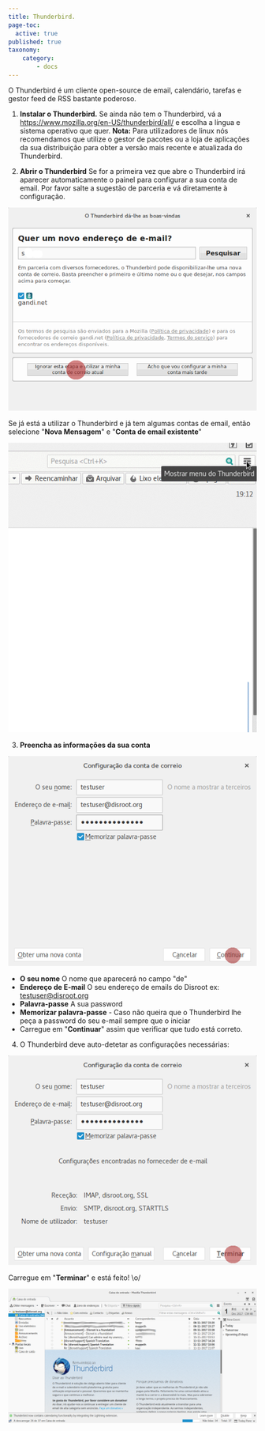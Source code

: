 ```yaml
---
title: Thunderbird.
page-toc:
  active: true
published: true
taxonomy:
    category:
        - docs
---
```

O Thunderbird é um cliente open-source de email, calendário, tarefas e gestor feed de RSS bastante poderoso.

1. **Instalar o Thunderbird.**
Se ainda não tem o Thunderbird, vá a https://www.mozilla.org/en-US/thunderbird/all/ e escolha a língua e sistema operativo que quer.
**Nota:** Para utilizadores de linux nós recomendamos que utilize o gestor de pacotes ou a loja de aplicações da sua distribuição para obter a versão mais recente e atualizada do Thunderbird.

2. **Abrir o Thunderbird**
Se for a primeira vez que abre o Thunderbird irá aparecer automaticamente o painel para configurar a sua conta de email. Por favor salte a sugestão de parceria  e vá diretamente à configuração.

![](pt/thunderbird_setup1.png)

Se já está a utilizar o Thunderbird e já tem algumas contas de email, então selecione "**Nova Mensagem**" e "**Conta de email existente**"

![](pt/thunderbird_setup1.gif)

3. **Preencha as informações da sua conta**

![](pt/thunderbird_setup3.png)

 - **O seu nome** O nome que aparecerá no campo "de"
 - **Endereço de E-mail** O seu endereço de emails do Disroot ex: testuser@disroot.org
 - **Palavra-passe** A sua password
 - **Memorizar palavra-passe** - Caso não queira que o Thunderbird lhe peça a password do seu e-mail sempre que o iniciar
 - Carregue em "**Continuar**" assim que verificar que tudo está correto.

4. O Thunderbird deve auto-detetar as configurações necessárias:

![](pt/thunderbird_setup4.png)

Carregue em "**Terminar**" e está feito! \o/

![](pt/thunderbird_setup5.png)
